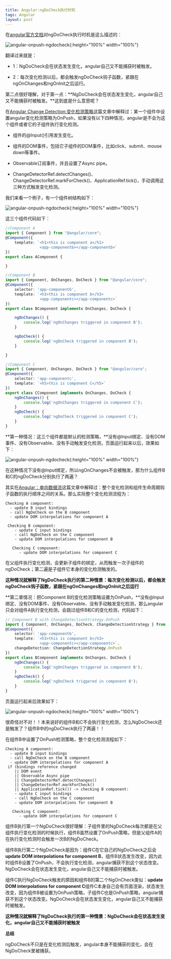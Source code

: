 ```yaml
---
title: Angular:ngDoCheck执行时机
tags: Angular
layout: post
---
```


在[angular官方文档](https://angular.io/guide/lifecycle-hooks)对ngDoCheck执行时机是这么描述的：

![angular-onpush-ngdocheck](https://limeii.github.io/assets/images/posts/angular/angular-ngdocheck-onpush-strategy04.png){:height="100%" width="100%"}

翻译过来就是：

 - 1：NgDoCheck会在状态发生变化，angular自己又不能捕获时被触发。

 - 2：每次变化检测以后，都会触发ngDoCheck钩子函数，紧跟在ngOnChanges和ngOnInit之后运行。

第二点很好理解，对于第一点：**NgDoCheck会在状态发生变化，angular自己又不能捕获时被触发。**这到底是什么意思呢？

在[Angular Change Detection:变化检测策略](https://limeii.github.io/2019/06/angular-changeDetectionStrategy-OnPush/)这篇文章中解释过：某一个组件中设置angular变化检测策略为OnPush，如果没有以下四种情况，angular是不会为这个组件或者它的子组件执行变化检测。

- 组件的@Input()引用发生变化。

- 组件的DOM事件，包括它子组件的DOM事件，比如click、submit、mouse down等事件。

- Observable订阅事件，并且设置了Async pipe。

- ChangeDetectorRef.detectChanges()、ChangeDetectorRef.markForCheck()、ApplicationRef.tick()，手动调用这三种方式触发变化检测。


我们来看一个例子，有一个组件树结构如下：

![angular-onpush-ngdocheck](https://limeii.github.io/assets/images/posts/angular/angular-ngdocheck-onpush-strategy01.png){:height="100%" width="100%"}

这三个组件代码如下：

```ts
//Component A
import { Component } from "@angular/core";
@Component({
    template: `<h1>this is component a</h1>
               <app-componentb></app-componentb>`
})
export class AComponent {

}
```

```ts
//Component B
import { Component, OnChanges, DoCheck } from "@angular/core";
@Component({
    selector: 'app-componentb',
    template: `<h3>this is component b</h3>
               <app-componentc></app-componentc>`
})
export class BComponent implements OnChanges, DoCheck {

    ngOnChanges() {
        console.log('ngOnChanges triggered in component B');
    }

    ngDoCheck() {
        console.log('ngDoCheck triggered in component B');
    }

}
```

```ts
//Component C
import { Component, OnChanges, DoCheck } from "@angular/core";
@Component({
    selector: 'app-componentc',
    template: `<h5>this is component C</h5>`
})
export class CComponent implements OnChanges, DoCheck {
    ngOnChanges() {
        console.log('ngOnChanges triggered in component C');
    }
    ngDoCheck() {
        console.log('ngDoCheck triggered in component C');
    }
}
```

**第一种情况：这三个组件都是默认的检测策略，**没有@Input绑定、没有DOM事件、没有Observable、没有手动触发变化检测，页面运行起来以后，效果如下：

![angular-onpush-ngdocheck](https://limeii.github.io/assets/images/posts/angular/angular-ngdocheck-onpush-strategy02.png){:height="100%" width="100%"}

在这种情况下没有@Input绑定，所以ngOnChanges不会被触发，那为什么组件B和C的ngDoCheck分别执行了两遍？


其实在[Angular：单向数据流](https://limeii.github.io/2019/06/angular-unidirectional-data-flow/)这篇文章中解释过：整个变化检测和组件生命周期钩子函数的执行顺序之间的关系。那么实际整个变化检测流程为：

```
Checking A component:
  - update B input bindings
  - call NgDoCheck on the B component
  - update DOM interpolations for component A
 
 Checking B component:
    - update C input bindings
    - call NgDoCheck on the C component
    - update DOM interpolations for component B
 
   Checking C component:
      - update DOM interpolations for component C
```
在父组件执行变化检测，会更新子组件的绑定，从而触发一次子组件的ngDoCheck；第二遍是子组件它本身的变化检测触发的。


**这种情况就解释了NgDoCheck执行的第二种情景：每次变化检测以后，都会触发ngDoCheck钩子函数，紧跟在ngOnChanges和ngOnInit之后运行**


**第二章情况：把Component B的变化检测策略设置为OnPush，**没有@Input绑定、没有DOM事件、没有Observable、没有手动触发变化检测，那么angular只会对组件A执行变化检测，会跳过组件B和C的变化检测，代码如下：

```ts
// Component B with ChangeDetectionStrategy.OnPush
import { Component, OnChanges, DoCheck, ChangeDetectionStrategy } from "@angular/core";
@Component({
    selector: 'app-componentb',
    template: `<h3>this is component b</h3>
               <app-componentc></app-componentc>`,
    changeDetection: ChangeDetectionStrategy.OnPush
})
export class BComponent implements OnChanges, DoCheck {
    ngOnChanges() {
        console.log('ngOnChanges triggered in component B');
    }
    ngDoCheck() {
        console.log('ngDoCheck triggered in component B');
    }
}
```

页面运行起来后效果如下：

![angular-onpush-ngdocheck](https://limeii.github.io/assets/images/posts/angular/angular-ngdocheck-onpush-strategy03.png){:height="100%" width="100%"}

很奇怪对不对！！本来说好的组件B和C不会执行变化检测，怎么NgDoCheck还是触发了？组件B中的ngDoCheck执行了两遍！！


在组件B中设置了OnPush检测策略，整个变化检测流程如下：

```
Checking A component:
  - update B input bindings
  - call NgDoCheck on the B component
  - update DOM interpolations for component A
 if (bindings reference changed 
    || DOM event 
    || Observable Async pipe
    || ChangeDetectorRef.detectChanges()
    || ChangeDetectorRef.markForCheck()
    || ApplicationRef.tick()) -> checking B component:
    - update C input bindings
    - call NgDoCheck on the C component
    - update DOM interpolations for component B
 
   Checking C component:
      - update DOM interpolations for component C
```

组件B执行第一个NgDoCheck很好理解：子组件里的NgDoCheck每次都是在父组件执行变化检测的时候执行，组件B虽然设置了OnPush策略，但是父组件A的在执行变化检测时会触发一次B的NgDoCheck。


组件B执行第二个NgDoCheck是因为：组件C在它自己的NgDoCheck之后会**update DOM interpolations for component B**，组件B状态发生改变，因为此时组件B设置了OnPush，不会执行变化检测，angular捕获不到这个状态改变。NgDoCheck会在状态发生变化，angular自己又不能捕获时被触发。


组件C执行NgDoCheck触发的原因和组件B的第二个NgOnCheck类似：**update DOM interpolations for component C**组件C本身自己会有页面渲染，状态发生改变，因为组件B被设置为OnPush策略，子组件C也是OnPush策略，angular捕获不到这个状态改变。NgDoCheck会在状态发生变化，angular自己又不能捕获时被触发。


**这种情况就解释了NgDoCheck执行的第一种情景：NgDoCheck会在状态发生变化，angular自己又不能捕获时被触发**


**总结**

ngDoCheck不只是在变化检测后触发，angular本身不能捕获的变化，会在NgDoCheck里被捕获。